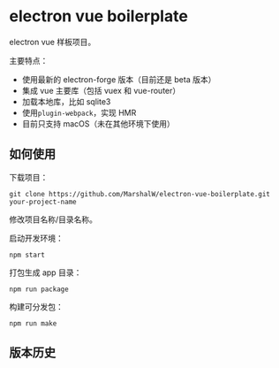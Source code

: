 # electron vue boilerplate

electron vue 样板项目。

主要特点：

- 使用最新的 electron-forge 版本（目前还是 beta 版本）
- 集成 vue 主要库（包括 vuex 和 vue-router）
- 加载本地库，比如 sqlite3
- 使用`plugin-webpack`，实现 HMR
- 目前只支持 macOS（未在其他环境下使用）

## 如何使用

下载项目：

```
git clone https://github.com/MarshalW/electron-vue-boilerplate.git your-project-name
```

修改项目名称/目录名称。

启动开发环境：

```
npm start
```

打包生成 app 目录：

```
npm run package
```

构建可分发包：

```
npm run make
```

## 版本历史
